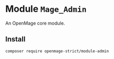 # Module `Mage_Admin`

An OpenMage core module.

## Install

``` bash
composer require openmage-strict/module-admin
```

